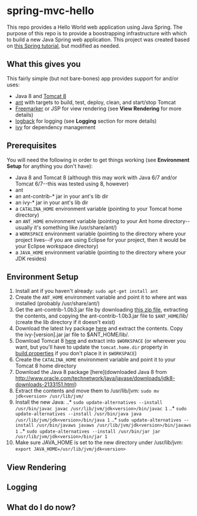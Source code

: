 # spring-mvc-hello

This repo provides a Hello World web application using Java Spring. The purpose of this repo is to provide a boostrapping infrastructure with which to build a new Java Spring web application. This project was created based on [this Spring tutorial](http://static.springsource.org/docs/Spring-MVC-step-by-step/part1.html), but modified as needed.

## What this gives you

This fairly simple (but not bare-bones) app provides support for and/or uses:

- Java 8 and [Tomcat 8](https://tomcat.apache.org/tomcat-8.0-doc/introduction.html)
- [ant](http://ant.apache.org/) with targets to build, test, deploy, clean, and start/stop Tomcat
- [Freemarker](http://freemarker.incubator.apache.org/) or JSP for view rendering (see **View Rendering** for more details)
- [logback](http://logback.qos.ch/) for logging (see **Logging** section for more details)
- [ivy](http://ant.apache.org/ivy/) for dependency management

## Prerequisites

You will need the following in order to get things working (see **Environment Setup** for anything you don't have):

- Java 8 and Tomcat 8 (although this may work with Java 6/7 and/or Tomcat 6/7--this was tested using 8, however)
- ant
- an ant-contrib-* jar in your ant's lib dir
- an ivy-* jar in your ant's lib dir
- a `CATALINA_HOME` environment variable (pointing to your Tomcat home directory)
- an `ANT_HOME` environment variable (pointing to your Ant home directory--usually it's something like /usr/share/ant/)
- a `WORKSPACE` environment variable (pointing to the directory where your project lives--if you are using Eclipse for your project, then it would be your Eclipse workspace directory)
- a `JAVA_HOME` environment variable (pointing to the directory where your JDK resides)

## Environment Setup

1. Install ant if you haven't already: `sudo apt-get install ant`
2. Create the `ANT_HOME` environment variable and point it to where ant was installed (probably /usr/share/ant/)
3. Get the ant-contrib-1.0b3.jar file by downloading [this zip file](http://sourceforge.net/projects/ant-contrib/files/ant-contrib/1.0b3/ant-contrib-1.0b3-bin.tar.gz/download), extracting the contents, and copying the ant-contrib-1.0b3.jar file to `$ANT_HOME`/lib/ (create the lib directory if it doesn't exist)
4. Download the latest Ivy package [here](http://ant.apache.org/ivy/download.cgi) and extract the contents. Copy the ivy-[version].jar jar file to $ANT_HOME/lib/.
5. Download Tomcat 8 [here](http://mirror.sdunix.com/apache/tomcat/tomcat-8/v8.0.30/bin/apache-tomcat-8.0.30.tar.gz) and extract into `$WORKSPACE` (or wherever you want, but you'll have to update the `tomcat.home.dir` property in [build.properties](./build.properties) if you don't place it in `$WORKSPACE`)
6. Create the `CATALINA_HOME` environment variable and point it to your Tomcat 8 home directory
7. Download the Java 8 package [here](downloaded Java 8 from http://www.oracle.com/technetwork/java/javase/downloads/jdk8-downloads-2133151.html)
8. Extract the contents and move them to /usr/lib/jvm: `sudo mv jdk<version> /usr/lib/jvm/`
9. Install the new Java:
..* `sudo update-alternatives --install /usr/bin/javac javac /usr/lib/jvm/jdk<version>/bin/javac 1`
..* `sudo update-alternatives --install /usr/bin/java java /usr/lib/jvm/jdk<version>/bin/java 1`
..* `sudo update-alternatives --install /usr/bin/javaws javaws /usr/lib/jvm/jdk<version>/bin/javaws 1`
..* `sudo update-alternatives --install /usr/bin/jar jar /usr/lib/jvm/jdk<version>/bin/jar 1`
10. Make sure JAVA_HOME is set to the new directory under /usr/lib/jvm: `export JAVA_HOME=/usr/lib/jvm/jdk<version>`

## View Rendering

## Logging

## What do I do now?
